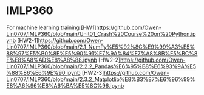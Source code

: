 # IMLP360
For machine learning training
[HW1]https://github.com/Owen-Lin0707/IMLP360/blob/main/Unit01_Crash%20Course%20on%20Python.ipynb
[HW2-1]https://github.com/Owen-Lin0707/IMLP360/blob/main/2.1_NumPy%E5%92%8C%E9%99%A3%E5%88%97%E5%B0%8E%E5%90%91%E7%9A%84%E7%A8%8B%E5%BC%8F%E8%A8%AD%E8%A8%88.ipynb
[HW2-2]https://github.com/Owen-Lin0707/IMLP360/blob/main/2.2.2_Pandas%E6%95%B8%E6%93%9A%E5%88%86%E6%9E%90.ipynb
[HW2-3]https://github.com/Owen-Lin0707/IMLP360/blob/main/2.3.2_Matplotlib%E8%B3%87%E6%96%99%E8%A6%96%E8%A6%BA%E5%8C%96.ipynb